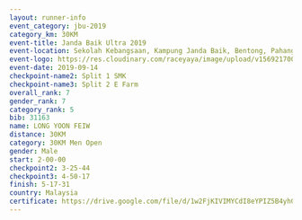 ```yaml
---
layout: runner-info 
event_category: jbu-2019 
category_km: 30KM 
event-title: Janda Baik Ultra 2019 
event-location: Sekolah Kebangsaan, Kampung Janda Baik, Bentong, Pahang, Malaysia 
event-logo: https://res.cloudinary.com/raceyaya/image/upload/v1569217009/logo/janda-baik_vch1pc.jpg 
event-date: 2019-09-14 
checkpoint-name2: Split 1 SMK 
checkpoint-name3: Split 2 E Farm 
overall_rank: 7
gender_rank: 7
category_rank: 5
bib: 31163
name: LONG YOON FEIW
distance: 30KM
category: 30KM Men Open
gender: Male
start: 2-00-00
checkpoint2: 3-25-44
checkpoint3: 4-50-17
finish: 5-17-31
country: Malaysia
certificate: https://drive.google.com/file/d/1w2FjKIVIMYCdI8eYPIZ5B4yhG8qYriCt/view?usp=sharing
---
```

